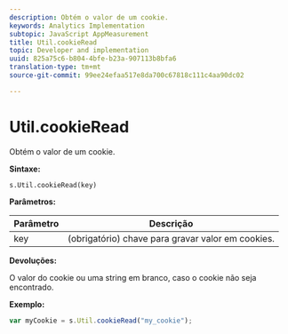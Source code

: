 ```yaml
---
description: Obtém o valor de um cookie.
keywords: Analytics Implementation
subtopic: JavaScript AppMeasurement
title: Util.cookieRead
topic: Developer and implementation
uuid: 825a75c6-b804-4bfe-b23a-907113b8bfa6
translation-type: tm+mt
source-git-commit: 99ee24efaa517e8da700c67818c111c4aa90dc02

---
```



# Util.cookieRead

Obtém o valor de um cookie.

**Sintaxe:**

```
s.Util.cookieRead(key)
```

**Parâmetros:**

| Parâmetro | Descrição |
|---|---|
| key | (obrigatório) chave para gravar valor em cookies. |

**Devoluções:**

O valor do cookie ou uma string em branco, caso o cookie não seja encontrado.

**Exemplo:**

```js
var myCookie = s.Util.cookieRead("my_cookie");
```

